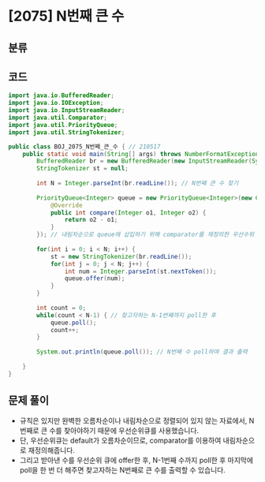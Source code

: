 # [2075] N번째 큰 수 

## 분류
>


## 코드
```java
import java.io.BufferedReader;
import java.io.IOException;
import java.io.InputStreamReader;
import java.util.Comparator;
import java.util.PriorityQueue;
import java.util.StringTokenizer;

public class BOJ_2075_N번째_큰_수 { // 210517
	public static void main(String[] args) throws NumberFormatException, IOException {
		BufferedReader br = new BufferedReader(new InputStreamReader(System.in));
		StringTokenizer st = null;
		
		int N = Integer.parseInt(br.readLine()); // N번째 큰 수 찾기
		
		PriorityQueue<Integer> queue = new PriorityQueue<Integer>(new Comparator<Integer>() {
			@Override
			public int compare(Integer o1, Integer o2) {
				return o2 - o1;
			}
		}); // 내림차순으로 queue에 삽입하기 위해 comparator를 재정의한 우선수위 큐 선언
		
		for(int i = 0; i < N; i++) {
			st = new StringTokenizer(br.readLine());
			for(int j = 0; j < N; j++) {
				int num = Integer.parseInt(st.nextToken());
				queue.offer(num);
			}
		}
		
		int count = 0;
		while(count < N-1) { // 찾고자하는 N-1번째까지 poll한 후
			queue.poll();
			count++;
		}
		
		System.out.println(queue.poll()); // N번째 수 poll하며 결과 출력
		
	}
}
```

## 문제 풀이
- 규칙은 있지만 완벽한 오름차순이나 내림차순으로 정렬되어 있지 않는 자료에서, N번째로 큰 수를 찾아야하기 때문에 우선순위큐를 사용했습니다.
- 단, 우선순위큐는 default가 오름차순이므로, comparator를 이용하여 내림차순으로 재정의해줍니다.
- 그리고 받아낸 수를 우선순위 큐에 offer한 후, N-1번째 수까지 poll한 후 마지막에 poll을 한 번 더 해주면 찾고자하는 N번째로 큰 수를 출력할 수 있습니다.